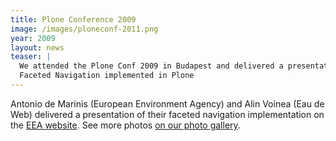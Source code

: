 ```yaml
---
title: Plone Conference 2009
image: /images/ploneconf-2011.png
year: 2009
layout: news
teaser: |
  We attended the Plone Conf 2009 in Budapest and delivered a presentation on
  Faceted Navigation implemented in Plone
---
```


Antonio de Marinis (European Environment Agency) and Alin Voinea (Eau de Web)
delivered a presentation of their faceted navigation implementation on the [EEA website][eea].
See more photos [on our photo gallery][photos].

<object height="405" width="500"><param name="movie" value="http://www.youtube.com/v/pxDr9H-sUNI&amp;hl=en&amp;fs=1&amp;rel=0&amp;color1=0x234900&amp;color2=0x4e9e00&amp;border=1" />
<param name="allowFullScreen" value="true" />
<param name="allowscriptaccess" value="always" />
<embed src="http://www.youtube.com/v/pxDr9H-sUNI&amp;hl=en&amp;fs=1&amp;rel=0&amp;color1=0x234900&amp;color2=0x4e9e00&amp;border=1" type="application/x-shockwave-flash" allowscriptaccess="always" allowfullscreen="true" height="405" width="500" /></object> 


[eea]: http://www.eea.europa.eu/
[photos]: http://forum.eaudeweb.ro/photos/plone-conference-2009-budapest-hungary
